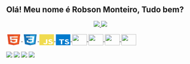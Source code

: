 ## Olá! Meu nome é Robson Monteiro, Tudo bem?
<div align="center">
  <a href="https://github.com/Robsonnsbr">
  <img height="180em" src="https://github-readme-stats.vercel.app/api?username=Robsonnsbr&show_icons=true&theme=dracula&include_all_commits=true&count_private=true"/>
  <img height="180em" src="https://github-readme-stats.vercel.app/api/top-langs/?username=Robsonnsbr&layout=compact&langs_count=7&theme=dracula"/>
</div>
<div style="display: inline_block"><br>
  <img align="center" height="30" width="40" src="https://raw.githubusercontent.com/devicons/devicon/master/icons/html5/html5-original.svg">
  <img align="center" height="30" width="40" src="https://raw.githubusercontent.com/devicons/devicon/master/icons/css3/css3-original.svg">
  <img align="center" height="30" width="40" src="https://raw.githubusercontent.com/devicons/devicon/master/icons/javascript/javascript-plain.svg">
  <img align="center" height="30" width="40" src="https://raw.githubusercontent.com/devicons/devicon/master/icons/typescript/typescript-plain.svg">
  <img align="center" height="30" width="40" src="https://cdn.jsdelivr.net/gh/devicons/devicon/icons/vuejs/vuejs-original.svg">
  <img align="center" height="30" width="40" src="https://cdn.jsdelivr.net/gh/devicons/devicon/icons/graphql/graphql-plain.svg">
  <img align="center" height="30" width="40" src="https://cdn.jsdelivr.net/gh/devicons/devicon/icons/mysql/mysql-plain.svg">
  <img align="center" height="30" width="40" src="https://cdn.jsdelivr.net/gh/devicons/devicon/icons/postgresql/postgresql-plain.svg">
</div><br>
 
<div>
  <a href="https://www.instagram.com/robsonnsbr" target="_blank"><img src="https://img.shields.io/badge/-Instagram-%23E4405F?style=for-the-badge&logo=instagram&logoColor=white" target="_blank"></a>
 <a href="" target="_blank"><img src="https://img.shields.io/badge/Discord-7289DA?style=for-the-badge&logo=discord&logoColor=white" target="_blank"></a>
  <a href = "mailto:robsonnsbr@gmail.com"><img src="https://img.shields.io/badge/-Gmail-%23333?style=for-the-badge&logo=gmail&logoColor=white" target="_blank"></a>
   <a href="https://www.linkedin.com/in/robson-monteiro-97856b244" target="_blank"><img src="https://img.shields.io/badge/LinkedIn-0077B5?style=for-the-badge&logo=linkedin&logoColor=white" target="_blank"></a>
</div>

